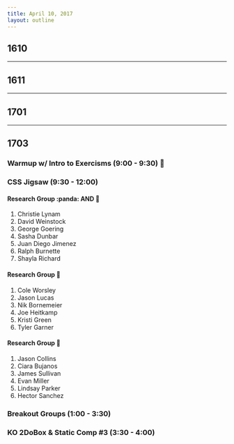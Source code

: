 ```yaml
---
title: April 10, 2017
layout: outline
---
```


## 1610

-----------------------------------------------

## 1611

-----------------------------------------------

## 1701

-----------------------------------------------

## 1703

### Warmup w/ Intro to Exercisms (9:00 - 9:30) :muscle:

### CSS Jigsaw (9:30 - 12:00)

#### Research Group :panda: AND :ant:

1. Christie Lynam
2. David Weinstock
3. George Goering
4. Sasha Dunbar
5. Juan Diego Jimenez
6. Ralph Burnette 
7. Shayla Richard

#### Research Group :snake:

1. Cole Worsley
2. Jason Lucas
3. Nik Bornemeier
4. Joe Heitkamp
5. Kristi Green
6. Tyler Garner

#### Research Group :dragon:

1. Jason Collins
2. Ciara Bujanos
3. James Sullivan
4. Evan Miller
5. Lindsay Parker
6. Hector Sanchez

### Breakout Groups (1:00 - 3:30)

### KO 2DoBox & Static Comp #3 (3:30 - 4:00)
